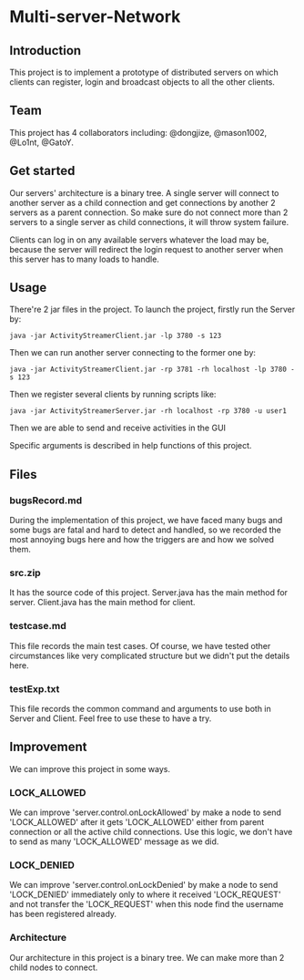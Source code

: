 # Multi-server-Network

## Introduction

This project is to implement a prototype of distributed servers on which clients can register, login and broadcast objects to all the other clients.

## Team

This project has 4 collaborators including: @dongjize, @mason1002, @Lo1nt, @GatoY.

## Get started
Our servers' architecture is a binary tree. A single server will connect to another server as a child connection and get connections by another 2 servers as a parent connection. So make sure do not connect more than 2 servers to a single server as child connections, it will throw system failure.

Clients can log in on any available servers whatever the load may be, because the server will redirect the login request to another server when this server has to many loads to handle.

## Usage
There're 2 jar files in the project. To launch the project, firstly run the Server by: 
```
java -jar ActivityStreamerClient.jar -lp 3780 -s 123
```
Then we can run another server connecting to the former one by: 
```
java -jar ActivityStreamerClient.jar -rp 3781 -rh localhost -lp 3780 -s 123
```
Then we register several clients by running scripts like:
```
java -jar ActivityStreamerServer.jar -rh localhost -rp 3780 -u user1
```
Then we are able to send and receive activities in the GUI

Specific arguments is described in help functions of this project.


## Files
### bugsRecord.md
During the implementation of this project, we have faced many bugs and some bugs are fatal and hard to detect and handled, so we recorded the most annoying bugs here and how the triggers are and how we solved them.

### src.zip
It has the source code of this project. Server.java  has the main method for server. Client.java has the main method for client.
### testcase.md
This file records the main test cases. Of course, we have tested other circumstances like very complicated structure but we didn't put the details here.
### testExp.txt
This file records the common command and arguments to use both in Server and Client. Feel free to use these to have a try.
## Improvement
We can improve this project in some ways.
### LOCK_ALLOWED
We can improve 'server.control.onLockAllowed' by make a node to send 'LOCK_ALLOWED' after it gets 'LOCK_ALLOWED' either from parent connection or all the active child connections. Use this logic, we don't have to send as many 'LOCK_ALLOWED' message as we did.
### LOCK_DENIED
We can improve 'server.control.onLockDenied' by make a node to send 'LOCK_DENIED' immediately only to where it received 'LOCK_REQUEST' and not transfer the 'LOCK_REQUEST' when this node find the username has been registered already.
### Architecture
Our architecture in this project is a binary tree. We can make more than 2 child nodes to connect.
